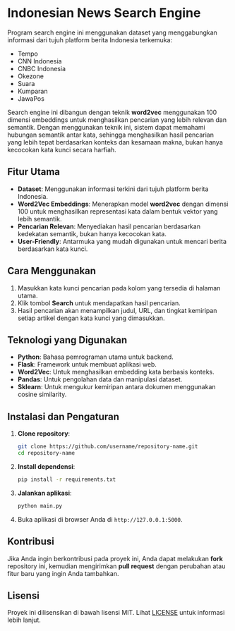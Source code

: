 # Indonesian News Search Engine

Program search engine ini menggunakan dataset yang menggabungkan informasi dari tujuh platform berita Indonesia terkemuka: 

- Tempo
- CNN Indonesia
- CNBC Indonesia
- Okezone
- Suara
- Kumparan
- JawaPos

Search engine ini dibangun dengan teknik **word2vec** menggunakan 100 dimensi embeddings untuk menghasilkan pencarian yang lebih relevan dan semantik. Dengan menggunakan teknik ini, sistem dapat memahami hubungan semantik antar kata, sehingga menghasilkan hasil pencarian yang lebih tepat berdasarkan konteks dan kesamaan makna, bukan hanya kecocokan kata kunci secara harfiah.

## Fitur Utama
- **Dataset**: Menggunakan informasi terkini dari tujuh platform berita Indonesia.
- **Word2Vec Embeddings**: Menerapkan model **word2vec** dengan dimensi 100 untuk menghasilkan representasi kata dalam bentuk vektor yang lebih semantik.
- **Pencarian Relevan**: Menyediakan hasil pencarian berdasarkan kedekatan semantik, bukan hanya kecocokan kata.
- **User-Friendly**: Antarmuka yang mudah digunakan untuk mencari berita berdasarkan kata kunci.

## Cara Menggunakan
1. Masukkan kata kunci pencarian pada kolom yang tersedia di halaman utama.
2. Klik tombol **Search** untuk mendapatkan hasil pencarian.
3. Hasil pencarian akan menampilkan judul, URL, dan tingkat kemiripan setiap artikel dengan kata kunci yang dimasukkan.

## Teknologi yang Digunakan
- **Python**: Bahasa pemrograman utama untuk backend.
- **Flask**: Framework untuk membuat aplikasi web.
- **Word2Vec**: Untuk menghasilkan embedding kata berbasis konteks.
- **Pandas**: Untuk pengolahan data dan manipulasi dataset.
- **Sklearn**: Untuk mengukur kemiripan antara dokumen menggunakan cosine similarity.

## Instalasi dan Pengaturan
1. **Clone repository**:
    ```bash
    git clone https://github.com/username/repository-name.git
    cd repository-name
    ```

2. **Install dependensi**:
    ```bash
    pip install -r requirements.txt
    ```

3. **Jalankan aplikasi**:
    ```bash
    python main.py
    ```

4. Buka aplikasi di browser Anda di `http://127.0.0.1:5000`.

## Kontribusi
Jika Anda ingin berkontribusi pada proyek ini, Anda dapat melakukan **fork** repository ini, kemudian mengirimkan **pull request** dengan perubahan atau fitur baru yang ingin Anda tambahkan.

## Lisensi
Proyek ini dilisensikan di bawah lisensi MIT. Lihat [LICENSE](LICENSE) untuk informasi lebih lanjut.
